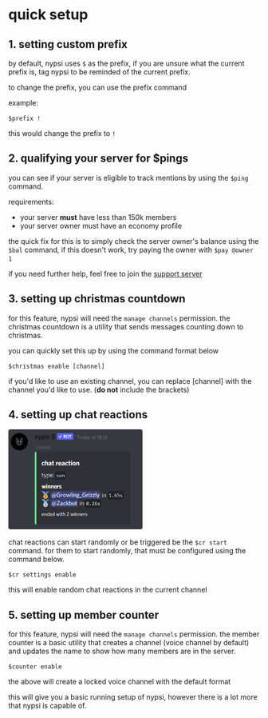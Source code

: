 # quick setup

## 1. setting custom prefix

by default, nypsi uses `$` as the prefix, if you are unsure what the current prefix is, tag nypsi to be reminded of the
current prefix.

to change the prefix, you can use the prefix command

example:

```
$prefix !
```

this would change the prefix to `!`

## 2. qualifying your server for $pings

you can see if your server is eligible to track mentions by using the `$ping` command.

requirements:

-   your server **must** have less than 150k members
-   your server owner must have an economy profile

the quick fix for this is to simply check the server owner's balance using the `$bal` command, if this doesn't work, try
paying the owner with `$pay @owner 1`

if you need further help, feel free to join the [support server](https://discord.gg/hJTDNST)

## 3. setting up christmas countdown

for this feature, nypsi will need the `manage channels` permission. the christmas countdown is a utility that sends messages
counting down to christmas.

you can quickly set this up by using the command format below

```
$christmas enable [channel]
```

if you'd like to use an existing channel, you can replace [channel] with the channel you'd like to use. (**do not** include
the brackets)

## 4. setting up chat reactions

<img src="https://raw.githubusercontent.com/tekoh/nypsi/docs/assets/chatreaction_1.png" height="200px" width="auto" style="border-radius:4px">

chat reactions can start randomly or be triggered be the `$cr start` command. for them to start randomly, that must be
configured using the command below.

```
$cr settings enable
```

this will enable random chat reactions in the current channel

## 5. setting up member counter

for this feature, nypsi will need the `manage channels` permission. the member counter is a basic utility that creates a
channel (voice channel by default) and updates the name to show how many members are in the server.

```
$counter enable
```

the above will create a locked voice channel with the default format

this will give you a basic running setup of nypsi, however there is a lot more that nypsi is capable of.
